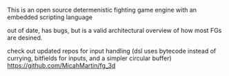 This is an open source determenistic fighting game engine with an embedded scripting language

out of date, has bugs, but is a valid architectural overview of how most FGs are desined.

check out updated repos for input handling (dsl uses bytecode instead of currying, bitfields for inputs, and a simpler circular buffer) https://github.com/MicahMartin/fg_3d
